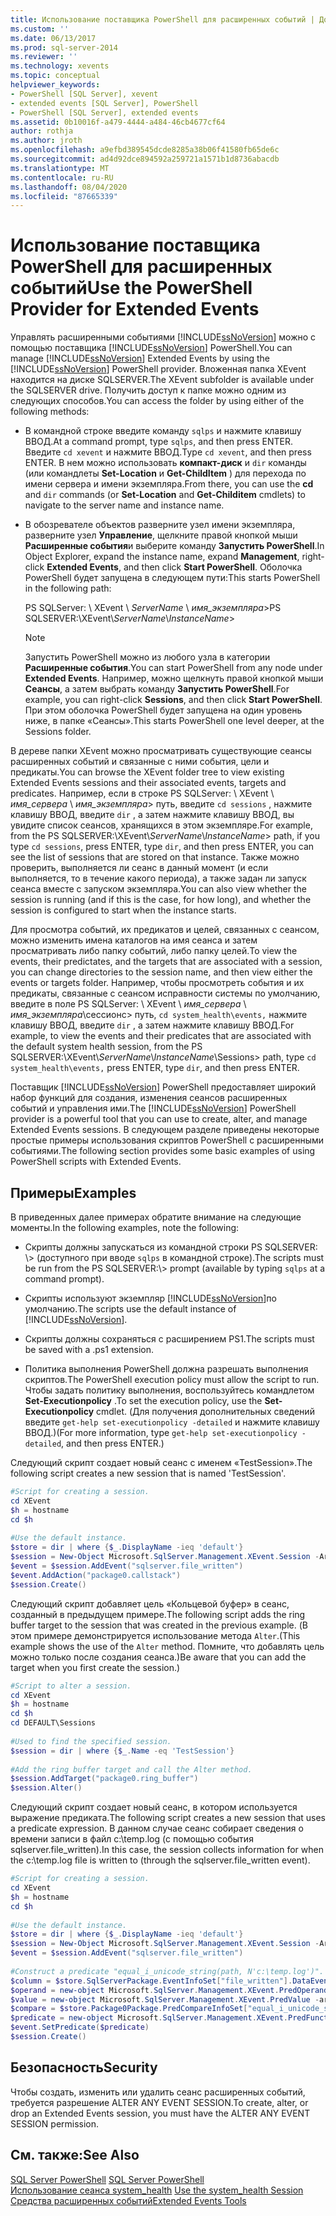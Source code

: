 ```yaml
---
title: Использование поставщика PowerShell для расширенных событий | Документация Майкрософт
ms.custom: ''
ms.date: 06/13/2017
ms.prod: sql-server-2014
ms.reviewer: ''
ms.technology: xevents
ms.topic: conceptual
helpviewer_keywords:
- PowerShell [SQL Server], xevent
- extended events [SQL Server], PowerShell
- PowerShell [SQL Server], extended events
ms.assetid: 0b10016f-a479-4444-a484-46cb4677cf64
author: rothja
ms.author: jroth
ms.openlocfilehash: a9efbd389545dcde8285a38b06f41580fb65de6c
ms.sourcegitcommit: ad4d92dce894592a259721a1571b1d8736abacdb
ms.translationtype: MT
ms.contentlocale: ru-RU
ms.lasthandoff: 08/04/2020
ms.locfileid: "87665339"
---
```

# <a name="use-the-powershell-provider-for-extended-events"></a><span data-ttu-id="7f20e-102">Использование поставщика PowerShell для расширенных событий</span><span class="sxs-lookup"><span data-stu-id="7f20e-102">Use the PowerShell Provider for Extended Events</span></span>
  <span data-ttu-id="7f20e-103">Управлять расширенными событиями [!INCLUDE[ssNoVersion](../../includes/ssnoversion-md.md)] можно с помощью поставщика [!INCLUDE[ssNoVersion](../../includes/ssnoversion-md.md)] PowerShell.</span><span class="sxs-lookup"><span data-stu-id="7f20e-103">You can manage [!INCLUDE[ssNoVersion](../../includes/ssnoversion-md.md)] Extended Events by using the [!INCLUDE[ssNoVersion](../../includes/ssnoversion-md.md)] PowerShell provider.</span></span> <span data-ttu-id="7f20e-104">Вложенная папка XEvent находится на диске SQLSERVER.</span><span class="sxs-lookup"><span data-stu-id="7f20e-104">The XEvent subfolder is available under the SQLSERVER drive.</span></span> <span data-ttu-id="7f20e-105">Получить доступ к папке можно одним из следующих способов.</span><span class="sxs-lookup"><span data-stu-id="7f20e-105">You can access the folder by using either of the following methods:</span></span>  
  
-   <span data-ttu-id="7f20e-106">В командной строке введите команду `sqlps` и нажмите клавишу ВВОД.</span><span class="sxs-lookup"><span data-stu-id="7f20e-106">At a command prompt, type `sqlps`, and then press ENTER.</span></span> <span data-ttu-id="7f20e-107">Введите `cd xevent` и нажмите ВВОД.</span><span class="sxs-lookup"><span data-stu-id="7f20e-107">Type `cd xevent`, and then press ENTER.</span></span> <span data-ttu-id="7f20e-108">В нем можно использовать **компакт-диск** и `dir` команды (или командлеты **Set-Location** и **Get-ChildItem** ) для перехода по имени сервера и имени экземпляра.</span><span class="sxs-lookup"><span data-stu-id="7f20e-108">From there, you can use the **cd** and `dir` commands (or **Set-Location** and **Get-Childitem** cmdlets) to navigate to the server name and instance name.</span></span>  
  
-   <span data-ttu-id="7f20e-109">В обозревателе объектов разверните узел имени экземпляра, разверните узел **Управление**, щелкните правой кнопкой мыши **Расширенные события**и выберите команду **Запустить PowerShell**.</span><span class="sxs-lookup"><span data-stu-id="7f20e-109">In Object Explorer, expand the instance name, expand **Management**, right-click **Extended Events**, and then click **Start PowerShell**.</span></span> <span data-ttu-id="7f20e-110">Оболочка PowerShell будет запущена в следующем пути:</span><span class="sxs-lookup"><span data-stu-id="7f20e-110">This starts PowerShell in the following path:</span></span>  
  
     <span data-ttu-id="7f20e-111">PS SQLServer: \ XEvent \\ *ServerName* \\ *имя_экземпляра*></span><span class="sxs-lookup"><span data-stu-id="7f20e-111">PS SQLSERVER:\XEvent\\*ServerName*\\*InstanceName*></span></span>  
  
    > [!NOTE]  
    >  <span data-ttu-id="7f20e-112">Запустить PowerShell можно из любого узла в категории **Расширенные события**.</span><span class="sxs-lookup"><span data-stu-id="7f20e-112">You can start PowerShell from any node under **Extended Events**.</span></span> <span data-ttu-id="7f20e-113">Например, можно щелкнуть правой кнопкой мыши **Сеансы**, а затем выбрать команду **Запустить PowerShell**.</span><span class="sxs-lookup"><span data-stu-id="7f20e-113">For example, you can right-click **Sessions**, and then click **Start PowerShell**.</span></span> <span data-ttu-id="7f20e-114">При этом оболочка PowerShell будет запущена на один уровень ниже, в папке «Сеансы».</span><span class="sxs-lookup"><span data-stu-id="7f20e-114">This starts PowerShell one level deeper, at the Sessions folder.</span></span>  
  
 <span data-ttu-id="7f20e-115">В дереве папки XEvent можно просматривать существующие сеансы расширенных событий и связанные с ними события, цели и предикаты.</span><span class="sxs-lookup"><span data-stu-id="7f20e-115">You can browse the XEvent folder tree to view existing Extended Events sessions and their associated events, targets and predicates.</span></span> <span data-ttu-id="7f20e-116">Например, если в строке PS SQLServer: \ XEvent \\ *имя_сервера* \\ *имя_экземпляра*> путь, введите `cd sessions` , нажмите клавишу ВВОД, введите `dir` , а затем нажмите клавишу ВВОД, вы увидите список сеансов, хранящихся в этом экземпляре.</span><span class="sxs-lookup"><span data-stu-id="7f20e-116">For example, from the PS SQLSERVER:\XEvent\\*ServerName*\\*InstanceName*> path, if you type `cd sessions`, press ENTER, type `dir`, and then press ENTER, you can see the list of sessions that are stored on that instance.</span></span> <span data-ttu-id="7f20e-117">Также можно проверить, выполняется ли сеанс в данный момент (и если выполняется, то в течение какого периода), а также задан ли запуск сеанса вместе с запуском экземпляра.</span><span class="sxs-lookup"><span data-stu-id="7f20e-117">You can also view whether the session is running (and if this is the case, for how long), and whether the session is configured to start when the instance starts.</span></span>  
  
 <span data-ttu-id="7f20e-118">Для просмотра событий, их предикатов и целей, связанных с сеансом, можно изменить имена каталогов на имя сеанса и затем просматривать либо папку событий, либо папку целей.</span><span class="sxs-lookup"><span data-stu-id="7f20e-118">To view the events, their predictates, and the targets that are associated with a session, you can change directories to the session name, and then view either the events or targets folder.</span></span> <span data-ttu-id="7f20e-119">Например, чтобы просмотреть события и их предикаты, связанные с сеансом исправности системы по умолчанию, введите в поле PS SQLServer: \ XEvent \\ *имя_сервера* \\ *имя_экземпляра*\сессионс> путь, `cd system_health\events,` нажмите клавишу ВВОД, введите `dir` , а затем нажмите клавишу ВВОД.</span><span class="sxs-lookup"><span data-stu-id="7f20e-119">For example, to view the events and their predicates that are associated with the default system health session, from the PS SQLSERVER:\XEvent\\*ServerName*\\*InstanceName*\Sessions> path, type `cd system_health\events,` press ENTER, type `dir`, and then press ENTER.</span></span>  
  
 <span data-ttu-id="7f20e-120">Поставщик [!INCLUDE[ssNoVersion](../../includes/ssnoversion-md.md)] PowerShell предоставляет широкий набор функций для создания, изменения сеансов расширенных событий и управления ими.</span><span class="sxs-lookup"><span data-stu-id="7f20e-120">The [!INCLUDE[ssNoVersion](../../includes/ssnoversion-md.md)] PowerShell provider is a powerful tool that you can use to create, alter, and manage Extended Events sessions.</span></span> <span data-ttu-id="7f20e-121">В следующем разделе приведены некоторые простые примеры использования скриптов PowerShell с расширенными событиями.</span><span class="sxs-lookup"><span data-stu-id="7f20e-121">The following section provides some basic examples of using PowerShell scripts with Extended Events.</span></span>  
  
## <a name="examples"></a><span data-ttu-id="7f20e-122">Примеры</span><span class="sxs-lookup"><span data-stu-id="7f20e-122">Examples</span></span>  
 <span data-ttu-id="7f20e-123">В приведенных далее примерах обратите внимание на следующие моменты.</span><span class="sxs-lookup"><span data-stu-id="7f20e-123">In the following examples, note the following:</span></span>  
  
-   <span data-ttu-id="7f20e-124">Скрипты должны запускаться из командной строки PS SQLSERVER: \\> (доступного при вводе `sqlps` в командной строке).</span><span class="sxs-lookup"><span data-stu-id="7f20e-124">The scripts must be run from the PS SQLSERVER:\\> prompt (available by typing `sqlps` at a command prompt).</span></span>  
  
-   <span data-ttu-id="7f20e-125">Скрипты используют экземпляр [!INCLUDE[ssNoVersion](../../includes/ssnoversion-md.md)]по умолчанию.</span><span class="sxs-lookup"><span data-stu-id="7f20e-125">The scripts use the default instance of [!INCLUDE[ssNoVersion](../../includes/ssnoversion-md.md)].</span></span>  
  
-   <span data-ttu-id="7f20e-126">Скрипты должны сохраняться с расширением PS1.</span><span class="sxs-lookup"><span data-stu-id="7f20e-126">The scripts must be saved with a .ps1 extension.</span></span>  
  
-   <span data-ttu-id="7f20e-127">Политика выполнения PowerShell должна разрешать выполнения скриптов.</span><span class="sxs-lookup"><span data-stu-id="7f20e-127">The PowerShell execution policy must allow the script to run.</span></span> <span data-ttu-id="7f20e-128">Чтобы задать политику выполнения, воспользуйтесь командлетом **Set-Executionpolicy** .</span><span class="sxs-lookup"><span data-stu-id="7f20e-128">To set the execution policy, use the **Set-Executionpolicy** cmdlet.</span></span> <span data-ttu-id="7f20e-129">(Для получения дополнительных сведений введите `get-help set-executionpolicy -detailed` и нажмите клавишу ВВОД.)</span><span class="sxs-lookup"><span data-stu-id="7f20e-129">(For more information, type `get-help set-executionpolicy -detailed`, and then press ENTER.)</span></span>  
  
 <span data-ttu-id="7f20e-130">Следующий скрипт создает новый сеанс с именем «TestSession».</span><span class="sxs-lookup"><span data-stu-id="7f20e-130">The following script creates a new session that is named 'TestSession'.</span></span>  
  
```powershell
#Script for creating a session.  
cd XEvent  
$h = hostname  
cd $h  
  
#Use the default instance.  
$store = dir | where {$_.DisplayName -ieq 'default'}  
$session = New-Object Microsoft.SqlServer.Management.XEvent.Session -ArgumentList $store, "TestSession"  
$event = $session.AddEvent("sqlserver.file_written")  
$event.AddAction("package0.callstack")  
$session.Create()  
```  
  
 <span data-ttu-id="7f20e-131">Следующий скрипт добавляет цель «Кольцевой буфер» в сеанс, созданный в предыдущем примере.</span><span class="sxs-lookup"><span data-stu-id="7f20e-131">The following script adds the ring buffer target to the session that was created in the previous example.</span></span> <span data-ttu-id="7f20e-132">(В этом примере демонстрируется использование метода `Alter`.</span><span class="sxs-lookup"><span data-stu-id="7f20e-132">(This example shows the use of the `Alter` method.</span></span> <span data-ttu-id="7f20e-133">Помните, что добавлять цель можно только после создания сеанса.)</span><span class="sxs-lookup"><span data-stu-id="7f20e-133">Be aware that you can add the target when you first create the session.)</span></span>  
  
```powershell
#Script to alter a session.  
cd XEvent  
$h = hostname  
cd $h  
cd DEFAULT\Sessions  
  
#Used to find the specified session.  
$session = dir | where {$_.Name -eq 'TestSession'}  
  
#Add the ring buffer target and call the Alter method.  
$session.AddTarget("package0.ring_buffer")  
$session.Alter()  
```  
  
 <span data-ttu-id="7f20e-134">Следующий скрипт создает новый сеанс, в котором используется выражение предиката.</span><span class="sxs-lookup"><span data-stu-id="7f20e-134">The following script creates a new session that uses a predicate expression.</span></span> <span data-ttu-id="7f20e-135">В данном случае сеанс собирает сведения о времени записи в файл c:\temp.log (с помощью события sqlserver.file_written).</span><span class="sxs-lookup"><span data-stu-id="7f20e-135">In this case, the session collects information for when the c:\temp.log file is written to (through the sqlserver.file_written event).</span></span>  
  
```powershell
#Script for creating a session.  
cd XEvent  
$h = hostname  
cd $h  
  
#Use the default instance.  
$store = dir | where {$_.DisplayName -ieq 'default'}  
$session = New-Object Microsoft.SqlServer.Management.XEvent.Session -ArgumentList $store, "TestSession2"  
$event = $session.AddEvent("sqlserver.file_written")  
  
#Construct a predicate "equal_i_unicode_string(path, N'c:\temp.log')".  
$column = $store.SqlServerPackage.EventInfoSet["file_written"].DataEventColumnInfoSet["path"]  
$operand = new-object Microsoft.SqlServer.Management.XEvent.PredOperand -argumentlist $column  
$value = new-object Microsoft.SqlServer.Management.XEvent.PredValue -argumentlist "c:\temp.log"  
$compare = $store.Package0Package.PredCompareInfoSet["equal_i_unicode_string"]  
$predicate = new-object Microsoft.SqlServer.Management.XEvent.PredFunctionExpr -ArgumentList $compare, $operand, $value  
$event.SetPredicate($predicate)  
$session.Create()  
```  
  
## <a name="security"></a><span data-ttu-id="7f20e-136">Безопасность</span><span class="sxs-lookup"><span data-stu-id="7f20e-136">Security</span></span>  
 <span data-ttu-id="7f20e-137">Чтобы создать, изменить или удалить сеанс расширенных событий, требуется разрешение ALTER ANY EVENT SESSION.</span><span class="sxs-lookup"><span data-stu-id="7f20e-137">To create, alter, or drop an Extended Events session, you must have the ALTER ANY EVENT SESSION permission.</span></span>  
  
## <a name="see-also"></a><span data-ttu-id="7f20e-138">См. также:</span><span class="sxs-lookup"><span data-stu-id="7f20e-138">See Also</span></span>  
 <span data-ttu-id="7f20e-139">[SQL Server PowerShell](../../powershell/sql-server-powershell.md) </span><span class="sxs-lookup"><span data-stu-id="7f20e-139">[SQL Server PowerShell](../../powershell/sql-server-powershell.md) </span></span>  
 <span data-ttu-id="7f20e-140">[Использование сеанса system_health](use-the-ssms-xe-profiler.md) </span><span class="sxs-lookup"><span data-stu-id="7f20e-140">[Use the system_health Session](use-the-ssms-xe-profiler.md) </span></span>  
 [<span data-ttu-id="7f20e-141">Средства расширенных событий</span><span class="sxs-lookup"><span data-stu-id="7f20e-141">Extended Events Tools</span></span>](extended-events-tools.md)  
